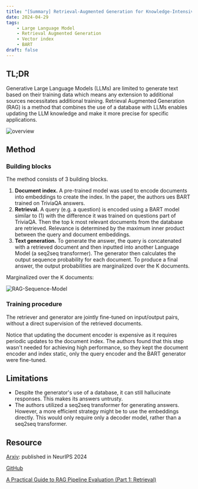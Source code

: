```yaml
---
title: "[Summary] Retrieval-Augmented Generation for Knowledge-Intensive NLP Tasks" 
date: 2024-04-29
tags: 
    - Large Language Model
    - Retrieval Augmented Generation
    - Vector index
    - BART
draft: false 
---
```


## TL;DR
Generative Large Language Models (LLMs) are limited to generate text based on their training data which means any extension to additional sources necessitates additional training. Retrieval Augmented Generation (RAG) is a method that combines the use of a database with LLMs  enables updating the LLM knowledge and make it more precise for specific applications.

![overview](/posts/20240429_retrieval_augmented_generation_for_large_language_models/overview.png)

## Method

### Building blocks
The method consists of 3 building blocks.
1. **Document index.** A pre-trained model was used to encode documents into embeddings to create the index. In the paper, the authors ues BART trained on TriviaQA answers.
2. **Retrieval.**  A query (e.g. a question) is encoded using a BART model similar to (1) with the difference it was trained on questions part of TriviaQA. Then the top k most relevant documents from the database are retrieved. Relevance is determined by the maximum inner product between the query and document embeddings.
3. **Text generation.** To generate the answer, the query is concatenated with a retrieved document and then inputted into another Language Model (a seq2seq transformer). The generator then calculates the output sequence probability for each document. To produce a final answer, the output probabilities are marginalized over the K documents.


Marginalized over the K documents:

![RAG-Sequence-Model](/posts/20240429_retrieval_augmented_generation_for_large_language_models/RAG-Sequence-Model.png)

### Training procedure
The retriever and generator are jointly fine-tuned on input/output pairs, without a direct supervision of the retrieved documents. 

Notice that updating the document encoder is expensive as it requires periodic updates to the document index. The authors found that this step wasn't needed for achieving high performance, so they kept the document encoder and index static, only the query encoder and the BART generator were fine-tuned.


## Limitations
* Despite the generator's use of a database, it can still hallucinate responses. This makes its answers untrusty.
* The authors utilized a seq2seq transformer for generating answers. However, a more efficient strategy might be to use the embeddings directly. This would only require only a decoder model, rather than a seq2seq transformer.

## Resource
[Arxiv](https://arxiv.org/pdf/2005.11401): published in NeurIPS 2024

[GitHub](https://github.com/KaiyangZhou/CoOp)

[A Practical Guide to RAG Pipeline Evaluation (Part 1: Retrieval)](https://opendatascience.com/a-practical-guide-to-rag-pipeline-evaluation-part-1-retrieval/)
